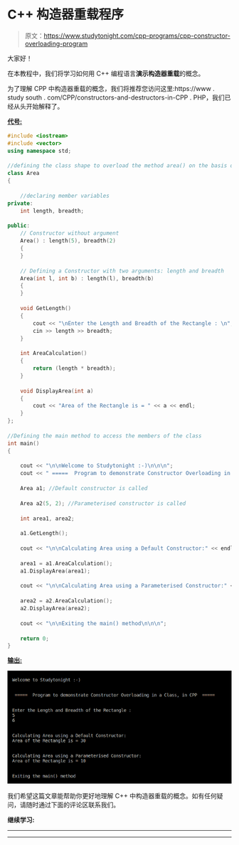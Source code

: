 # C++ 构造器重载程序

> 原文：<https://www.studytonight.com/cpp-programs/cpp-constructor-overloading-program>

大家好！

在本教程中，我们将学习如何用 C++ 编程语言**演示构造器重载**的概念。

为了理解 CPP 中构造器重载的概念，我们将推荐您访问这里:https://www . study south . com/CPP/constructors-and-destructors-in-CPP . PHP，我们已经从头开始解释了。

<u>**代号:**</u>

```cpp
#include <iostream>
#include <vector>
using namespace std;

//defining the class shape to overload the method area() on the basis of number of parameters.
class Area
{

    //declaring member variables
private:
    int length, breadth;

public:
    // Constructor without argument
    Area() : length(5), breadth(2)
    {
    }

    // Defining a Constructor with two arguments: length and breadth
    Area(int l, int b) : length(l), breadth(b)
    {
    }

    void GetLength()
    {
        cout << "\nEnter the Length and Breadth of the Rectangle : \n";
        cin >> length >> breadth;
    }

    int AreaCalculation()
    {
        return (length * breadth);
    }

    void DisplayArea(int a)
    {
        cout << "Area of the Rectangle is = " << a << endl;
    }
};

//Defining the main method to access the members of the class
int main()
{

    cout << "\n\nWelcome to Studytonight :-)\n\n\n";
    cout << " =====  Program to demonstrate Constructor Overloading in a Class, in CPP  ===== \n\n";

    Area a1; //Default constructor is called

    Area a2(5, 2); //Parameterised constructor is called

    int area1, area2;

    a1.GetLength();

    cout << "\n\nCalculating Area using a Default Constructor:" << endl;

    area1 = a1.AreaCalculation();
    a1.DisplayArea(area1);

    cout << "\n\nCalculating Area using a Parameterised Constructor:" << endl;

    area2 = a2.AreaCalculation();
    a2.DisplayArea(area2);

    cout << "\n\nExiting the main() method\n\n\n";

    return 0;
} 
```

<u>**输出:**</u>

![C++ constructor overloading](img/4b0159fdbc771637b7e58ecc4af8e3eb.png)

我们希望这篇文章能帮助你更好地理解 C++ 中构造器重载的概念。如有任何疑问，请随时通过下面的评论区联系我们。

**继续学习:**

* * *

* * *